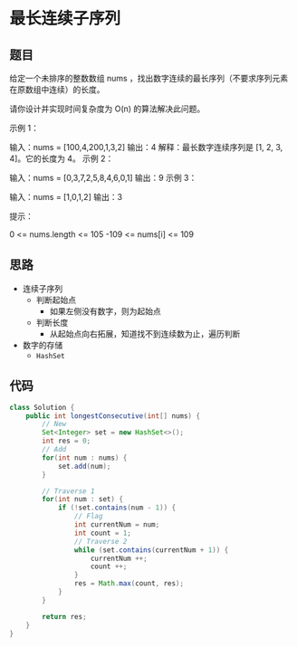 # 最长连续子序列

## 题目

给定一个未排序的整数数组 nums ，找出数字连续的最长序列（不要求序列元素在原数组中连续）的长度。

请你设计并实现时间复杂度为 O(n) 的算法解决此问题。

 

示例 1：

输入：nums = [100,4,200,1,3,2]
输出：4
解释：最长数字连续序列是 [1, 2, 3, 4]。它的长度为 4。
示例 2：

输入：nums = [0,3,7,2,5,8,4,6,0,1]
输出：9
示例 3：

输入：nums = [1,0,1,2]
输出：3
 

提示：

0 <= nums.length <= 105
-109 <= nums[i] <= 109


## 思路

- 连续子序列
  - 判断起始点
    - 如果左侧没有数字，则为起始点
  - 判断长度
    - 从起始点向右拓展，知道找不到连续数为止，遍历判断
- 数字的存储 
  - `HashSet`

## 代码

```java
class Solution {
    public int longestConsecutive(int[] nums) {
        // New
        Set<Integer> set = new HashSet<>();
        int res = 0;
        // Add
        for(int num : nums) {
            set.add(num);
        }

        // Traverse 1
        for(int num : set) {
            if (!set.contains(num - 1)) {
                // Flag
                int currentNum = num;
                int count = 1;
                // Traverse 2
                while (set.contains(currentNum + 1)) {
                    currentNum ++;
                    count ++;
                }
                res = Math.max(count, res);
            }
        }

        return res;
    }
}
```